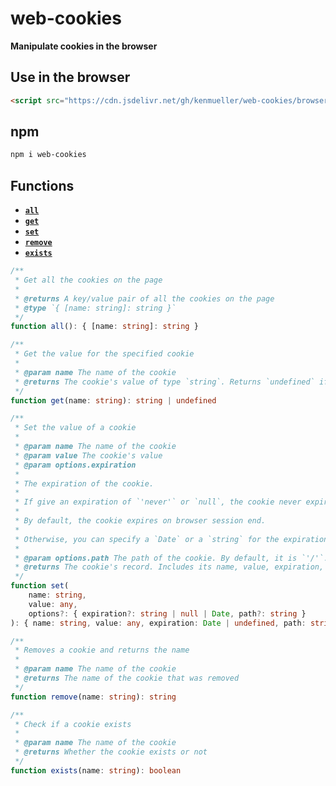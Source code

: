 # **web-cookies**

**Manipulate cookies in the browser**

## **Use in the browser**

```html
<script src="https://cdn.jsdelivr.net/gh/kenmueller/web-cookies/browser/index.min.js"></script>
```

## **npm**

```bash
npm i web-cookies
```

## **Functions**

- **[`all`](#all-function)**
- **[`get`](#get-function)**
- **[`set`](#set-function)**
- **[`remove`](#remove-function)**
- **[`exists`](#exists-function)**

<div id="all-function"></div>

```typescript
/**
 * Get all the cookies on the page
 *
 * @returns A key/value pair of all the cookies on the page
 * @type `{ [name: string]: string }`
 */
function all(): { [name: string]: string }
```

<div id="get-function"></div>

```typescript
/**
 * Get the value for the specified cookie
 *
 * @param name The name of the cookie
 * @returns The cookie's value of type `string`. Returns `undefined` if the cookie doesn't exist.
 */
function get(name: string): string | undefined
```

<div id="set-function"></div>

```typescript
/**
 * Set the value of a cookie
 *
 * @param name The name of the cookie
 * @param value The cookie's value
 * @param options.expiration
 *
 * The expiration of the cookie.
 *
 * If give an expiration of `'never'` or `null`, the cookie never expires.
 *
 * By default, the cookie expires on browser session end.
 *
 * Otherwise, you can specify a `Date` or a `string` for the expiration.
 *
 * @param options.path The path of the cookie. By default, it is `'/'`.
 * @returns The cookie's record. Includes its name, value, expiration, and path
 */
function set(
	name: string,
	value: any,
	options?: { expiration?: string | null | Date, path?: string }
): { name: string, value: any, expiration: Date | undefined, path: string }
```

<div id="remove-function"></div>

```typescript
/**
 * Removes a cookie and returns the name
 *
 * @param name The name of the cookie
 * @returns The name of the cookie that was removed
 */
function remove(name: string): string
```

<div id="exists-function"></div>

```typescript
/**
 * Check if a cookie exists
 *
 * @param name The name of the cookie
 * @returns Whether the cookie exists or not
 */
function exists(name: string): boolean
```